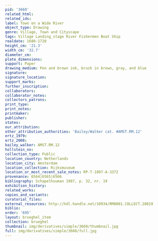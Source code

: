 ```yaml
---
pid: '3660'
related_html: 
related_ids: 
label: Town on a Wide River
object_type: Drawing
genre: Village, Town and Cityscape
tags: Village Landing_stage River Fishermen Boat Ship
realdate: 1680-1720
height_cm: '21.3'
width_cm: '32.7'
diameter_cm: 
plate_dimensions: 
support: Paper
drawing_medium: Pen and brown ink, brush in brown, gray, and blue
signature: 
signature_location: 
support_marks: 
further_inscription: 
collaborators: 
collaborator_notes: 
collectors_patrons: 
print_type: 
print_notes: 
printmaker: 
publisher: 
states: 
our_attribution: 
other_attribution_authorities: 'Bailey/Walker cat. #AMST.RM.12'
ertz_1979: 
ertz_2008: 
bailey_walker: AMST.RM.12
hollstein_no: 
collection_type: Public
location_country: Netherlands
location_city: Amsterdam
location_collection: Rijksmuseum
location_or_most_recent_sale_notes: RP-T-1897-A-3372
provenance: 6564|6565|6566
bibliography: Schapelhouman 1987, p. 32, nr. 19
exhibition_history: 
related_works: 
copies_and_variants: 
curatorial_files: 
external_resources: http://hdl.handle.net/10934/RM0001.COLLECT.28019
biblio: 
order: '695'
layout: brueghel_item
collection: brueghel
thumbnail: img/derivatives/simple/3660/thumbnail.jpg
full: img/derivatives/simple/3660/full.jpg
---
```

